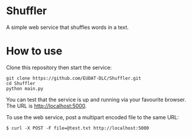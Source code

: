 # Shuffler
A simple web service that shuffles words in a text.

# How to use

Clone this repository then start the service:

````
git clone https://github.com/EUDAT-DLC/Shuffler.git
cd Shuffler
python main.py
````

You can test that the service is up and running via your favourite browser. The URL is [http://localhost:5000](http://localhost:5000).

To use the web service, post a multipart encoded file to the same URL:

````
$ curl -X POST -F file=@test.txt http://localhost:5000
````
